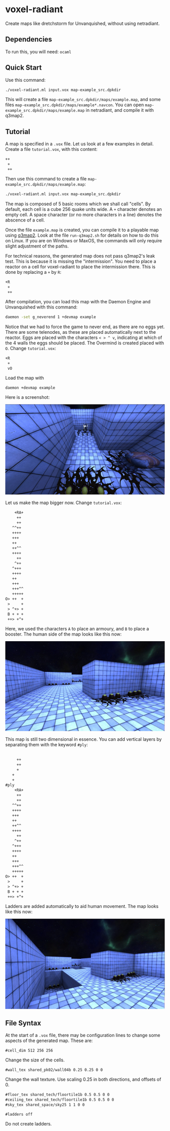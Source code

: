 # voxel-radiant

Create maps like dretchstorm for Unvanquished, without using netradiant.

## Dependencies

To run this, you will need:
`ocaml`

## Quick Start

Use this command:

```sh
./voxel-radiant.ml input.vox map-example_src.dpkdir
```

This will create a file `map-example_src.dpkdir/maps/example.map`, and
some files `map-example_src.dpkdir/maps/example*.navcon`. You can open
`map-example_src.dpkdir/maps/example.map` in netradiant,
and compile it with q3map2.

## Tutorial

A map is specified in a `.vox` file. Let us look at a few examples in
detail. Create a file `tutorial.vox`, with this content:

```
++
 +
 ++
```

Then use this command to create a file
`map-example_src.dpkdir/maps/example.map`: 

```sh
./voxel-radiant.ml input.vox map-example_src.dpkdir
```

The map is composed of 5 basic rooms which we shall call "cells". By
default, each cell is a cube 256 quake units wide. A
`+` character denotes an empty cell. A space character (or no more
characters in a line) denotes the abscence of a cell.

Once the file `example.map` is created, you can compile it to a playable
map using [q3map2](https://gitlab.com/xonotic/netradiant). Look at the
file `run-q3map2.sh` for details on how to do this on Linux. If you are
on Windows or MaxOS, the commands will only require slight adjustment
of the paths.

For technical reasons, the generated map does not pass q3map2's leak
test. This is because it is missing the "intermission". You need to
place a reactor on a cell for voxel-radiant to place the intermission
there. This is done by replacing a `+` by `R`:

```
+R
 +
 ++
```

After compilation, you can load this map with the Daemon Engine and
Unvanquished with this command:

```sh
daemon -set g_neverend 1 +devmap example
```

Notice that we had to force the game to never end, as there are no
eggs yet. There are some telenodes, as these are placed automatically
next to the reactor. Eggs are placed with the characters `< > ^ v`, indicating
at which of the 4 walls the eggs should be placed. The Overmind is
created placed with `O`. Change `tutorial.vox`:

```
+R
 +
 vO
```

Load the map with

```
daemon +devmap example
```

Here is a screenshot:

![screenshot](https://github.com/sweet235/voxel-radiant/blob/main/doc/screenshot0.jpg?raw=true)

Let us make the map bigger now. Change `tutorial.vox`:
```
    +RA+
     ++
     ++
   ^^++
   ++++
   +++
   ++
   ++^^
   ++++
     ++
    ^++
   ^+++
   ++++
   ++ 
   +++
   +++^^
   +++++
O> ++  +
 >     +
 > ^+> +
 B + + +
 ++> +^+
```

Here, we used the characters `A` to place an armoury, and `B` to place
a booster. The human side of the map looks like this now:

![screenshot](https://github.com/sweet235/voxel-radiant/blob/main/doc/screenshot1.jpg?raw=true)

This map is still two dimensional in essence. You can add vertical
layers by separating them with the keyword `#ply`:

```
    
     ++
     ++
     + 
   +
   +
#ply
    +RA+
     ++
     ++
   ^^++
   ++++
   +++
   ++
   ++^^
   ++++
     ++
    ^++
   ^+++
   ++++
   ++ 
   +++
   +++^^
   +++++
O> ++  +
 >     +
 > ^+> +
 B + + +
 ++> +^+
```

Ladders are added automatically to aid human movement. The map looks
like this now:

![screenshot](https://github.com/sweet235/voxel-radiant/blob/main/doc/screenshot2.jpg?raw=true)

## File Syntax

At the start of a `.vox` file, there may be configuration lines to
change some aspects of the generated map. These are:

```
#cell_dim 512 256 256
```

Change the size of the cells.

```
#wall_tex shared_pk02/wall04b 0.25 0.25 0 0
```

Change the wall texture. Use scaling 0.25 in both directions, and
offsets of 0.

```
#floor_tex shared_tech/floortile1b 0.5 0.5 0 0
#ceiling_tex shared_tech/floortile1b 0.5 0.5 0 0
#sky_tex shared_space/sky25 1 1 0 0
```

```
#ladders off
```

Do not create ladders.
